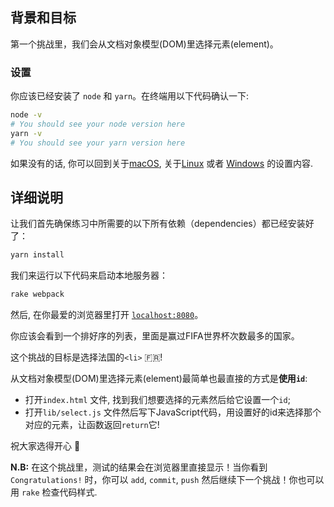 <!-- Please put your translation here and with the same style in README.md -->
## 背景和目标

第一个挑战里，我们会从文档对象模型(DOM)里选择元素(element)。

### 设置

你应该已经安装了 `node` 和 `yarn`。在终端用以下代码确认一下:

```bash
node -v
# You should see your node version here
yarn -v
# You should see your yarn version here
```
如果没有的话, 你可以回到关于[macOS](https://github.com/lewagon/setup/blob/master/macOS.md#node-with-nvm), 关于[Linux](https://github.com/lewagon/setup/blob/master/UBUNTU.md#node-with-nvm) 或者 [Windows](https://github.com/lewagon/setup/blob/master/WINDOWS.md#node-with-nvm) 的设置内容.

## 详细说明

让我们首先确保练习中所需要的以下所有依赖（dependencies）都已经安装好了：

```bash
yarn install
```

我们来运行以下代码来启动本地服务器：

```bash
rake webpack
```

然后, 在你最爱的浏览器里打开 [`localhost:8080`](http://localhost:8080)。

你应该会看到一个排好序的列表，里面是赢过FIFA世界杯次数最多的国家。

这个挑战的目标是选择法国的`<li>` 🇫🇷!

从文档对象模型(DOM)里选择元素(element)最简单也最直接的方式是**使用`id`**:

- 打开`index.html` 文件, 找到我们想要选择的元素然后给它设置一个`id`;
- 打开`lib/select.js` 文件然后写下JavaScript代码，用设置好的id来选择那个对应的元素，让函数返回`return`它!

祝大家选得开心 🎣

**N.B:** 在这个挑战里，测试的结果会在浏览器里直接显示！当你看到 `Congratulations!` 时，你可以 `add`, `commit`, `push` 然后继续下一个挑战！你也可以用 `rake` 检查代码样式.
